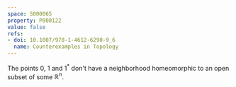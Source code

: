 ```yaml
---
space: S000065
property: P000122
value: false
refs:
- doi: 10.1007/978-1-4612-6290-9_6
  name: Counterexamples in Topology
---
```


The points $0$, $1$ and $1^*$ don't have a neighborhood homeomorphic to an open subset of some $\mathbb R^n$.
